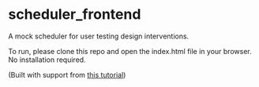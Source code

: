 # scheduler_frontend
A mock scheduler for user testing design interventions.

To run, please clone this repo and open the index.html file in your browser. No installation required.

(Built with support from [this tutorial](https://www.demo2s.com/javascript/javascript-grid-clickable-grid.html))
